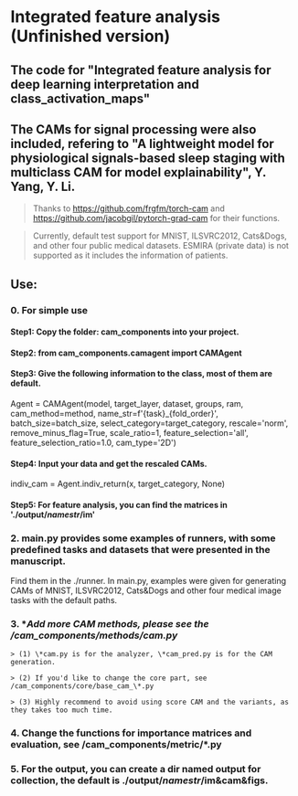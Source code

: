 # Integrated feature analysis (Unfinished version)

## The code for "Integrated feature analysis for deep learning interpretation and class_activation_maps"

## The CAMs for signal processing were also included, refering to "A lightweight model for physiological signals-based sleep staging with multiclass CAM for model explainability", Y. Yang, Y. Li.

> Thanks to https://github.com/frgfm/torch-cam and https://github.com/jacobgil/pytorch-grad-cam for their functions.

> Currently, default test support for MNIST, ILSVRC2012, Cats&Dogs, and other four public medical datasets. ESMIRA (private data) is not supported as it includes the information of patients.


## Use:
### 0. **For simple use** ###
#### Step1: Copy the folder: cam_components into your project.
#### Step2: from cam_components.camagent import CAMAgent
#### Step3: Give the following information to the class, most of them are default.
Agent = CAMAgent(model, target_layer, dataset, groups, ram, cam_method=method, name_str=f'{task}_{fold_order}',
                        batch_size=batch_size, select_category=target_category, rescale='norm',  remove_minus_flag=True, scale_ratio=1,
                        feature_selection='all', feature_selection_ratio=1.0, cam_type='2D')
#### Step4: Input your data and get the rescaled CAMs.
indiv_cam = Agent.indiv_return(x, target_category, None)
#### Step5: For feature analysis, you can find the matrices in './output/*namestr*/im'

### 2. main.py provides some examples of runners, with some predefined tasks and datasets that were presented in the manuscript.
Find them in the ./runner.
In main.py, examples were given for generating CAMs of MNIST, ILSVRC2012, Cats&Dogs and other four medical image tasks with the default paths.

### 3. **Add more CAM methods, please see the /cam_components/methods/*cam.py**
 
    > (1) \*cam.py is for the analyzer, \*cam_pred.py is for the CAM generation.
    
    > (2) If you'd like to change the core part, see /cam_components/core/base_cam_\*.py 
    
    > (3) Highly recommend to avoid using score CAM and the variants, as they takes too much time. 

### 4. **Change the functions for importance matrices and evaluation, see /cam_components/metric/*.py**


### 5. For the output, you can create a dir named output for collection, the default is ./output/*namestr*/im&cam&figs.

